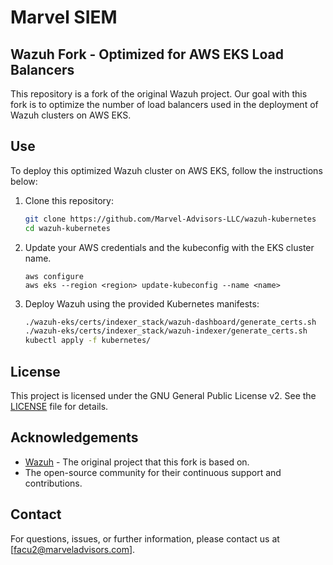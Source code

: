 # Marvel SIEM 
## Wazuh Fork - Optimized for AWS EKS Load Balancers

This repository is a fork of the original Wazuh project. Our goal with this fork is to optimize the number of load balancers used in the deployment of Wazuh clusters on AWS EKS.

## Use

To deploy this optimized Wazuh cluster on AWS EKS, follow the instructions below:

1. Clone this repository:
   ```sh
   git clone https://github.com/Marvel-Advisors-LLC/wazuh-kubernetes
   cd wazuh-kubernetes
   ```

2. Update your AWS credentials and the kubeconfig with the EKS cluster name.
   ```
   aws configure
   aws eks --region <region> update-kubeconfig --name <name>
   ```


3. Deploy Wazuh using the provided Kubernetes manifests:
   ```sh
   ./wazuh-eks/certs/indexer_stack/wazuh-dashboard/generate_certs.sh
   ./wazuh-eks/certs/indexer_stack/wazuh-indexer/generate_certs.sh
   kubectl apply -f kubernetes/
   ```
## License

This project is licensed under the GNU General Public License v2. See the [LICENSE](LICENSE) file for details.

## Acknowledgements

- [Wazuh](https://github.com/wazuh/) - The original project that this fork is based on.
- The open-source community for their continuous support and contributions.

## Contact

For questions, issues, or further information, please contact us at [facu2@marveladvisors.com].